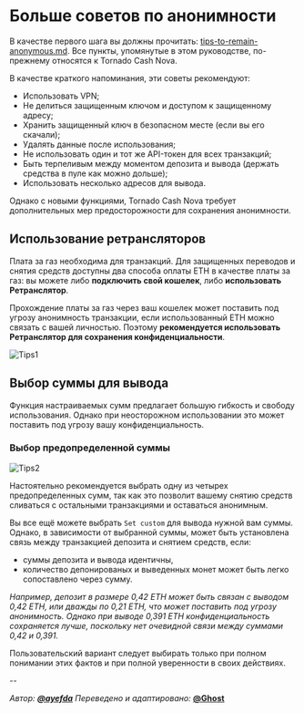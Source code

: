# Больше советов по анонимности

В качестве первого шага вы должны прочитать: [tips-to-remain-anonymous.md](../v/ru/tips-to-remain-anonymous "mention"). Все пункты, упомянутые в этом руководстве, по-прежнему относятся к Tornado Cash Nova.

В качестве краткого напоминания, эти советы рекомендуют:

* Использовать VPN;
* Не делиться защищенным ключом и доступом к защищенному адресу;
* Хранить защищенный ключ в безопасном месте (если вы его скачали);
* Удалять данные после использования;
* Не использовать один и тот же API-токен для всех транзакций;
* Быть терпеливым между моментом депозита и вывода (держать средства в пуле как можно дольше);
* Использовать несколько адресов для вывода.

Однако с новыми функциями, Tornado Cash Nova требует дополнительных мер предосторожности для сохранения анонимности.

## Использование ретрансляторов <a href="#ispolzovanie-retranslyatorov" id="ispolzovanie-retranslyatorov"></a>

Плата за газ необходима для транзакций. Для защищенных переводов и снятия средств доступны два способа оплаты ETH в качестве платы за газ: вы можете либо **подключить свой кошелек**, либо **использовать Ретранслятор**.

Прохождение платы за газ через ваш кошелек может поставить под угрозу анонимность транзакции, если использованный ETH можно связать с вашей личностью. Поэтому **рекомендуется использовать Ретранслятор для сохранения конфиденциальности**.

![Tips1](https://i.imgur.com/PsZ89Ym.png)

## Выбор суммы для вывода <a href="#vibor-summi" id="vibor-summi"></a>

Функция настраиваемых сумм предлагает большую гибкость и свободу использования. Однако при неосторожном использовании это может поставить под угрозу вашу конфиденциальность.

### Выбор предопределенной суммы <a href="#vibor-predoprelennoi-summi" id="vibor-predoprelennoi-summi"></a>

![Tips2](https://i.imgur.com/dKYvNQT.png)

Настоятельно рекомендуется выбрать одну из четырех предопределенных сумм, так как это позволит вашему снятию средств сливаться с остальными транзакциями и оставаться анонимным.

Вы все ещё можете выбрать `Set custom` для вывода нужной вам суммы. Однако, в зависимости от выбранной суммы, может быть установлена связь между транзакцией депозита и снятием средств, если:

* суммы депозита и вывода идентичны,
* количество депонированых и выведенных монет может быть легко сопоставлено через сумму.

_Например, депозит в размере 0,42 ETH может быть связан с выводом 0,42 ETH, или дважды по 0,21 ETH, что может поставить под угрозу анонимность. Однако при выводе 0,391 ETH конфиденциальность сохраняется лучше, поскольку нет очевидной связи между суммами 0,42 и 0,391._

Пользовательский вариант следует выбирать только при полном понимании этих фактов и при полной уверенности в своих действиях.

--

_Автор:_ [_**@ayefda**_](https://torn.community/u/ayefda)
_Переведено и адаптировано:_ [**@Ghost**](https://torn.community/u/ghost)
